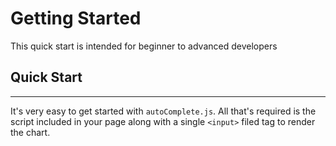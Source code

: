 # Getting Started <!-- {docsify-ignore} -->

This quick start is intended for beginner to advanced developers

## Quick Start <!-- {docsify-ignore} -->

***

It's very easy to get started with `autoComplete.js`. All that's required is the script included in your page along with a single `<input>` filed tag to render the chart.
